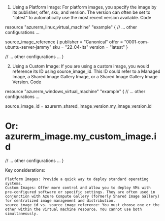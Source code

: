 
1. Using a Platform Image:
For platform images, you specify the image by its publisher, offer, sku, and version. The version can often be set to "latest" to automatically use the most recent version available.
Code

resource "azurerm_linux_virtual_machine" "example" {
  // ... other configurations ...

  source_image_reference {
    publisher = "Canonical"
    offer     = "0001-com-ubuntu-server-jammy"
    sku       = "22_04-lts"
    version   = "latest"
  }

  // ... other configurations ...
}

2. Using a Custom Image:
If you are using a custom image, you would reference its ID using source_image_id. This ID could refer to a Managed Image, a Shared Image Gallery Image, or a Shared Image Gallery Image Version.
Code

resource "azurerm_windows_virtual_machine" "example" {
  // ... other configurations ...

  source_image_id = azurerm_shared_image_version.my_image_version.id 
  # Or: azurerm_image.my_custom_image.id

  // ... other configurations ...
}

Key considerations:

    Platform Images: Provide a quick way to deploy standard operating systems.
    Custom Images: Offer more control and allow you to deploy VMs with pre-configured software or specific settings. They are often used in conjunction with Azure Compute Gallery (formerly Shared Image Gallery) for centralized image management and distribution.
    source_image_id vs. source_image_reference: You must choose one or the other within the virtual machine resource. You cannot use both simultaneously.
